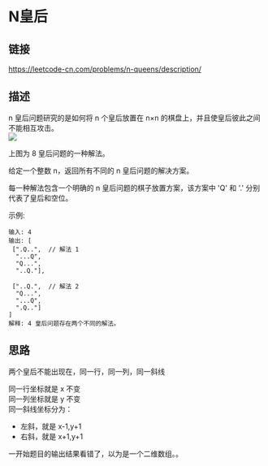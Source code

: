 # N皇后

## 链接
https://leetcode-cn.com/problems/n-queens/description/

## 描述
n 皇后问题研究的是如何将 n 个皇后放置在 n×n 的棋盘上，并且使皇后彼此之间不能相互攻击。  
![](https://leetcode-cn.com/static/images/problemset/8-queens.png)  

上图为 8 皇后问题的一种解法。  

给定一个整数 n，返回所有不同的 n 皇后问题的解决方案。  

每一种解法包含一个明确的 n 皇后问题的棋子放置方案，该方案中 'Q' 和 '.' 分别代表了皇后和空位。  

示例:
```text
输入: 4
输出: [
 [".Q..",  // 解法 1
  "...Q",
  "Q...",
  "..Q."],

 ["..Q.",  // 解法 2
  "Q...",
  "...Q",
  ".Q.."]
]
解释: 4 皇后问题存在两个不同的解法。
```

## 思路

两个皇后不能出现在，同一行，同一列，同一斜线    

同一行坐标就是 x 不变  
同一列坐标就是 y 不变    
同一斜线坐标分为：
- 左斜，就是 x-1,y+1 
- 右斜，就是 x+1,y+1

一开始题目的输出结果看错了，以为是一个二维数组。。

